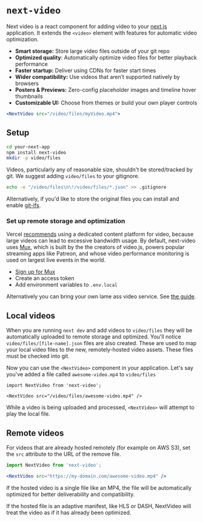 # `next-video`

Next video is a react component for adding video to your [next.js](https://github.com/vercel/next.js) application. It extends the `<video>` element with features for automatic video optimization.
* **Smart storage:** Store large video files outside of your git repo
* **Optimized quality**: Automatically optimize video files for better playback performance
* **Faster startup:** Deliver using CDNs for faster start times
* **Wider compatibility:** Use videos that aren’t supported natively by browsers
* **Posters & Previews:** Zero-config placeholder images and timeline hover thumbnails
* **Customizable UI:** Choose from themes or build your own player controls

```jsx
<NextVideo src="/video/files/myVideo.mp4">
```

## Setup
```bash
cd your-next-app
npm install next-video
mkdir -p video/files
```

Videos, particularly any of reasonable size, shouldn't be stored/tracked by git. We suggest adding `video/files` to your gitignore.

```bash
echo -e "/video/files\n\!/video/files/*.json" >> .gitignore
```

Alternatively, if you'd like to store the original files you can install and enable [git-lfs](https://git-lfs.github.com/).

### Set up remote storage and optimization
Vercel [recommends](https://vercel.com/guides/best-practices-for-hosting-videos-on-vercel-nextjs-mp4-gif) using a dedicated content platform for video, because large videos can lead to excessive bandwidth usage. By default, next-video uses [Mux](https://mux.com), which is built by the the creators of video.js, powers popular streaming apps like Patreon, and whose video performance monitoring is used on largest live events in the world.
* [Sign up for Mux](https://dashboard.mux.com/signup)
* Create an access token
* Add environment variables to `.env.local`

Alternatively you can bring your own lame ass video service. See [the guide](asdf.com).
## Local videos
When you are running `next dev` and add videos to `video/files` they will be automatically uploaded to remote storage and optimized. You'll notice `video/files/[file-name].json` files are also created. These are used to map your local video files to the new, remotely-hosted video assets. These files must be checked into git.

Now you can use the `<NextVideo>` component in your application. Let's say you've added a file called `awesome-video.mp4` to `video/files`

```tsx
import NextVideo from 'next-video';

<NextVideo src="/video/files/awesome-video.mp4" />
```

While a video is being uploaded and processed, `<NextVideo>` will attempt to play the local file.

## Remote videos
For videos that are already hosted remotely (for example on AWS S3), set the `src` attribute to the URL of the remove file. 

```jsx
import NextVideo from 'next-video';

<NextVideo src="https://my-domain.com/awesome-video.mp4" />
```

If the hosted video is a single file like an MP4, the file will be automatically optimized for better deliverability and compatibility.

If the hosted file is an adaptive manifest, like HLS or DASH, NextVideo will treat the video as if it has already been optimized.
